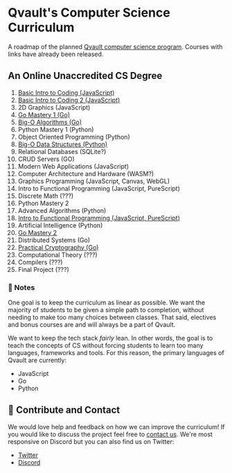 # Qvault's Computer Science Curriculum

A roadmap of the planned [Qvault computer science program](https://qvault.io). Courses with links have already been released.

## An Online Unaccredited CS Degree

1. [Basic Intro to Coding (JavaScript)](https://qvault.io/basic-intro-to-coding-course/)
2. [Basic Intro to Coding 2 (JavaScript)](https://qvault.io/basic-intro-to-coding-course/)
3. 2D Graphics (JavaScript)
4. [Go Mastery 1 (Go)](https://qvault.io/go-mastery-course/)
5. [Big-O Algorithms (Go)](https://qvault.io/big-o-algorithms-course/)
6. Python Mastery 1 (Python)
7. Object Oriented Programming (Python)
8. [Big-O Data Structures (Python)](https://qvault.io/big-o-data-structures-course/)
9. Relational Databases (SQLite?)
10. CRUD Servers (GO)
11. Modern Web Applications (JavaScript)
12. Computer Architecture and Hardware (WASM?)
13. Graphics Programming (JavaScript, Canvas, WebGL)
14. Intro to Functional Programming (JavaScript, PureScript)
15. Discrete Math (???)
16. Python Mastery 2
17. Advanced Algorithms (Python)
18. [Intro to Functional Programming (JavaScript, PureScript)](https://qvault.io/intro-to-functional-programming/)
19. Artificial Intelligence (Python)
20. [Go Mastery 2](https://qvault.io/go-mastery-course/)
21. Distributed Systems (Go)
22. [Practical Cryptography (Go)](https://qvault.io/practical-cryptography-course/)
23. Computational Theory (???)
24. Compilers (???)
25. Final Project (???)

### 📝 Notes

One goal is to keep the curriculum as linear as possible. We want the majority of students to be given a simple path to completion, without needing to make too many choices between classes. That said, electives and bonus courses are and will always be a part of Qvault.

We want to keep the tech stack *fairly* lean. In other words, the goal is to teach the concepts of CS without forcing students to learn too many languages, frameworks and tools. For this reason, the primary languages of Qvault are currently:

* JavaScript
* Go
* Python

## 👏 Contribute and Contact

We would love help and feedback on how we can improve the curriculum! If you would like to discuss the project feel free to [contact us](https://qvault.io/contact/). We're most responsive on Discord but you can also find us on Twitter:

* [Twitter](https://twitter.com/q_vault)
* [Discord](https://discord.com/invite/HxuxE6Nv)

